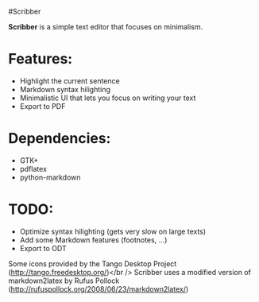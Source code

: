 #Scribber

**Scribber** is a simple text editor that focuses on minimalism.

# Features:

* Highlight the current sentence
* Markdown syntax hilighting
* Minimalistic UI that lets you focus on writing your text
* Export to PDF

# Dependencies:

* GTK+
* pdflatex
* python-markdown

# TODO:

* Optimize syntax hilighting (gets very slow on large texts)
* Add some Markdown features (footnotes, ...)
* Export to ODT


Some icons provided by the Tango Desktop Project (http://tango.freedesktop.org/)</br />
Scribber uses a modified version of markdown2latex by Rufus Pollock (http://rufuspollock.org/2008/06/23/markdown2latex/)
